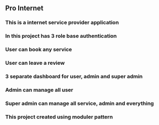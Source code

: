## Pro Internet

### This is a internet service provider application
### In this project has 3 role base authentication
### User can book any service 
### User can leave a review 
### 3 separate dashboard for user, admin and super admin
### Admin can manage all user
### Super admin can manage all service, admin and everything
### This project created using moduler pattern